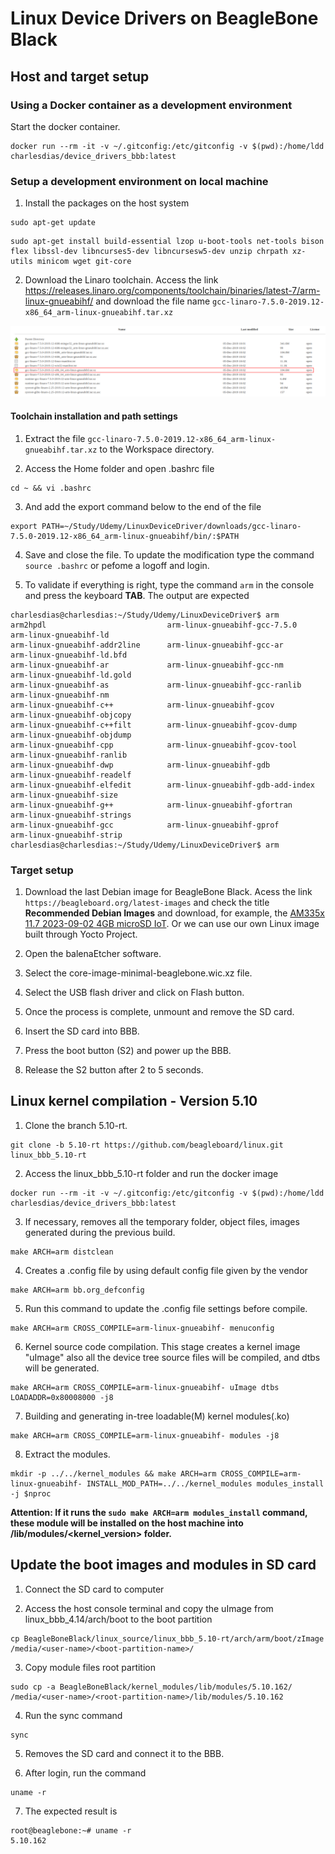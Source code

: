 # Linux Device Drivers on BeagleBone Black

## Host and target setup

### Using a Docker container as a development environment

Start the docker container.

```console
docker run --rm -it -v ~/.gitconfig:/etc/gitconfig -v $(pwd):/home/ldd charlesdias/device_drivers_bbb:latest
```

### Setup a development environment on local machine

1. Install the packages on the host system
```console
sudo apt-get update
```
```console
sudo apt-get install build-essential lzop u-boot-tools net-tools bison flex libssl-dev libncurses5-dev libncursesw5-dev unzip chrpath xz-utils minicom wget git-core
```

2. Download the Linaro toolchain. Access the link https://releases.linaro.org/components/toolchain/binaries/latest-7/arm-linux-gnueabihf/ and download the file name `gcc-linaro-7.5.0-2019.12-x86_64_arm-linux-gnueabihf.tar.xz`

![Linaro toolchain](images/fig_1.png)

#### Toolchain installation and path settings

1. Extract the file `gcc-linaro-7.5.0-2019.12-x86_64_arm-linux-gnueabihf.tar.xz` to the Workspace directory. 

2. Access the Home folder and open .bashrc file
```console
cd ~ && vi .bashrc
```

3. And add the export command below to the end of the file
```console
export PATH=~/Study/Udemy/LinuxDeviceDriver/downloads/gcc-linaro-7.5.0-2019.12-x86_64_arm-linux-gnueabihf/bin/:$PATH
```

4. Save and close the file. To update the modification type the command `source .bashrc` or pefome a logoff and login.

5. To validate if everything is right, type the command `arm` in the console and press the keyboard **TAB**. The output are expected
```console
charlesdias@charlesdias:~/Study/Udemy/LinuxDeviceDriver$ arm
arm2hpdl                           arm-linux-gnueabihf-gcc-7.5.0      arm-linux-gnueabihf-ld
arm-linux-gnueabihf-addr2line      arm-linux-gnueabihf-gcc-ar         arm-linux-gnueabihf-ld.bfd
arm-linux-gnueabihf-ar             arm-linux-gnueabihf-gcc-nm         arm-linux-gnueabihf-ld.gold
arm-linux-gnueabihf-as             arm-linux-gnueabihf-gcc-ranlib     arm-linux-gnueabihf-nm
arm-linux-gnueabihf-c++            arm-linux-gnueabihf-gcov           arm-linux-gnueabihf-objcopy
arm-linux-gnueabihf-c++filt        arm-linux-gnueabihf-gcov-dump      arm-linux-gnueabihf-objdump
arm-linux-gnueabihf-cpp            arm-linux-gnueabihf-gcov-tool      arm-linux-gnueabihf-ranlib
arm-linux-gnueabihf-dwp            arm-linux-gnueabihf-gdb            arm-linux-gnueabihf-readelf
arm-linux-gnueabihf-elfedit        arm-linux-gnueabihf-gdb-add-index  arm-linux-gnueabihf-size
arm-linux-gnueabihf-g++            arm-linux-gnueabihf-gfortran       arm-linux-gnueabihf-strings
arm-linux-gnueabihf-gcc            arm-linux-gnueabihf-gprof          arm-linux-gnueabihf-strip
charlesdias@charlesdias:~/Study/Udemy/LinuxDeviceDriver$ arm
```

### Target setup

1. Download the last Debian image for BeagleBone Black. Acess the link `https://beagleboard.org/latest-images` and check the title **Recommended Debian Images** and download, for example, the [AM335x 11.7 2023-09-02 4GB microSD IoT](https://files.beagle.cc/file/beagleboard-public-2021/images/am335x-debian-11.7-iot-armhf-2023-09-02-4gb.img.xz). Or we can use our own Linux image built through Yocto Project.

2. Open the balenaEtcher software.

3. Select the core-image-minimal-beaglebone.wic.xz file.

4. Select the USB flash driver and click on Flash button.

5. Once the process is complete, unmount and remove the SD card.

6. Insert the SD card into BBB.

7. Press the boot button (S2) and power up the BBB.

8. Release the S2 button after 2 to 5 seconds.

## Linux kernel compilation - Version 5.10

1. Clone the branch 5.10-rt.

```console
git clone -b 5.10-rt https://github.com/beagleboard/linux.git linux_bbb_5.10-rt
```

2. Access the linux_bbb_5.10-rt folder and run the docker image
<!-- ```console
sudo docker run -it -v $PWD:/home/ldd/ charlesdias/ubuntu-bbb:latest
``` -->

```console
docker run --rm -it -v ~/.gitconfig:/etc/gitconfig -v $(pwd):/home/ldd charlesdias/device_drivers_bbb:latest
```

3. If necessary, removes all the temporary folder, object files, images generated during the previous build.
```console
make ARCH=arm distclean
```

4. Creates a .config file by using default config file given by the vendor
```console
make ARCH=arm bb.org_defconfig
```

5. Run this command to update the .config file settings before compile.​
```console
make ARCH=arm CROSS_COMPILE=arm-linux-gnueabihf- menuconfig
```

6. Kernel source code compilation. This stage creates a kernel image "uImage" also all the device tree source files will be compiled, and dtbs will be generated. ​

```console
make ARCH=arm CROSS_COMPILE=arm-linux-gnueabihf- uImage dtbs LOADADDR=0x80008000 -j8
```

7. Building and generating in-tree loadable(M) kernel modules(.ko)

```console
make ARCH=arm CROSS_COMPILE=arm-linux-gnueabihf- modules -j8
```

8. Extract the modules.

```console
mkdir -p ../../kernel_modules && make ARCH=arm CROSS_COMPILE=arm-linux-gnueabihf- INSTALL_MOD_PATH=../../kernel_modules modules_install -j $nproc
```

**Attention: If it runs the `sudo make ARCH=arm modules_install` command, these module will be installed on the host machine into /lib/modules/<kernel_version> folder.**

## Update the boot images and modules in SD card

1. Connect the SD card to computer

2. Access the host console terminal and copy the uImage from linux_bbb_4.14/arch/boot to the boot partition

```console
cp BeagleBoneBlack/linux_source/linux_bbb_5.10-rt/arch/arm/boot/zImage /media/<user-name>/<boot-partition-name>/
```

3. Copy module files root partition

```console
sudo cp -a BeagleBoneBlack/kernel_modules/lib/modules/5.10.162/ /media/<user-name>/<root-partition-name>/lib/modules/5.10.162
```

4. Run the sync command

```console
sync
```

5. Removes the SD card and connect it to the BBB.

6. After login, run the command 

```console
uname -r
```

7. The expected result is

```console
root@beaglebone:~# uname -r
5.10.162
```

